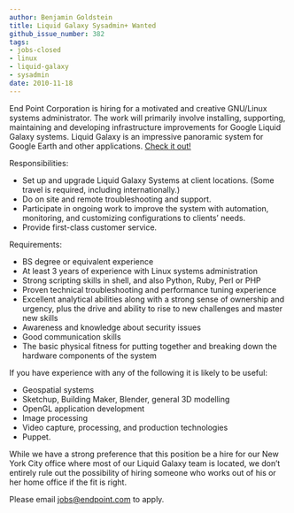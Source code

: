 ```yaml
---
author: Benjamin Goldstein
title: Liquid Galaxy Sysadmin+ Wanted
github_issue_number: 382
tags:
- jobs-closed
- linux
- liquid-galaxy
- sysadmin
date: 2010-11-18
---
```


End Point Corporation is hiring for a motivated and creative GNU/Linux systems administrator. The work will primarily involve installing, supporting, maintaining and developing infrastructure improvements for Google Liquid Galaxy systems. Liquid Galaxy is an impressive panoramic system for Google Earth and other applications. [Check it out!](https://liquidgalaxy.endpoint.com/)

Responsibilities:

- Set up and upgrade Liquid Galaxy Systems at client locations. (Some travel is required, including internationally.)
- Do on site and remote troubleshooting and support.
- Participate in ongoing work to improve the system with automation, monitoring, and customizing configurations to clients’ needs.
- Provide first-class customer service.

Requirements:

- BS degree or equivalent experience
- At least 3 years of experience with Linux systems administration
- Strong scripting skills in shell, and also Python, Ruby, Perl or PHP
- Proven technical troubleshooting and performance tuning experience
- Excellent analytical abilities along with a strong sense of ownership and urgency, plus the drive and ability to rise to new challenges and master new skills
- Awareness and knowledge about security issues
- Good communication skills
- The basic physical fitness for putting together and breaking down the hardware components of the system

If you have experience with any of the following it is likely to be useful:

- Geospatial systems
- Sketchup, Building Maker, Blender, general 3D modelling
- OpenGL application development
- Image processing
- Video capture, processing, and production technologies
- Puppet.

While we have a strong preference that this position be a hire for our New York City office where most of our Liquid Galaxy team is located, we don’t entirely rule out the possibility of hiring someone who works out of his or her home office if the fit is right.

Please email [jobs@endpoint.com](mailto:jobs@endpoint.com) to apply.
